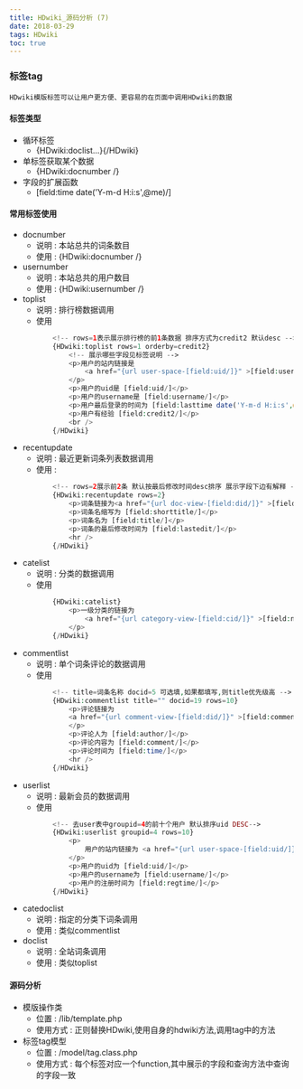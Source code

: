 ```yaml
---
title: HDwiki_源码分析 (7)
date: 2018-03-29
tags: HDwiki
toc: true
---
```


### 标签tag
    HDwiki模版标签可以让用户更方便、更容易的在页面中调用HDwiki的数据

<!-- more -->

#### 标签类型
- 循环标签
    * {HDwiki:doclist...}{/HDwiki}
- 单标签获取某个数据
    * {HDwiki:docnumber /}
- 字段的扩展函数 
    * [field:time date('Y-m-d H:i:s',@me)/]

#### 常用标签使用
- docnumber
    * 说明 : 本站总共的词条数目
    * 使用 : {HDwiki:docnumber /}
- usernumber
    * 说明 : 本站总共的用户数目
    * 使用 : {HDwiki:usernumber /}
- toplist
    * 说明 : 排行榜数据调用
    * 使用
        ```php
            <!-- rows=1表示展示排行榜的前1条数据 排序方式为credit2 默认desc -->
            {HDwiki:toplist rows=1 orderby=credit2}
                <!-- 展示哪些字段见标签说明 -->
                <p>用户的站内链接是  
                    <a href="{url user-space-[field:uid/]}" >[field:username/]</a>
                </p>
				<p>用户的uid是 [field:uid/]</p>
				<p>用户的username是 [field:username/]</p>
				<p>用户最后登录的时间为 [field:lasttime date('Y-m-d H:i:s',@me)/]</p>
				<p>用户有经验 [field:credit2/]</p>
				<br />
			{/HDwiki}
        ```
- recentupdate
    * 说明 : 最近更新词条列表数据调用
    * 使用 : 
        ```php
            <!-- rows=2展示前2条 默认按最后修改时间desc排序 展示字段下边有解释 -->
            {HDwiki:recentupdate rows=2}
				<p>词条链接为<a href="{url doc-view-[field:did/]}" >[field:title/]</a></p>
				<p>词条名缩写为 [field:shorttitle/]</p>
				<p>词条名为 [field:title/]</p>
				<p>词条的最后修改时间为 [field:lastedit/]</p>
				<hr />
			{/HDwiki}
        ```
- catelist
    * 说明 : 分类的数据调用
    * 使用 
        ```php
            {HDwiki:catelist}
                <p>一级分类的链接为
                	<a href="{url category-view-[field:cid/]}" >[field:name/]</a>
                </p>
            {/HDwiki}
        ```
- commentlist
    * 说明 : 单个词条评论的数据调用
    * 使用 
        ```php
            <!-- title=词条名称 docid=5 可选填,如果都填写,则title优先级高 -->
            {HDwiki:commentlist title="" docid=19 rows=10}
			  	<p>评论链接为 
			  	<a href="{url comment-view-[field:did/]}" >[field:comment/]</a>
			  	</p>
			  	<p>评论人为 [field:author/]</p>
			  	<p>评论内容为 [field:comment/]</p>
			  	<p>评论时间为 [field:time/]</p>
			  	<hr />
			{/HDwiki}
        ```
- userlist
    * 说明 : 最新会员的数据调用
    * 使用 
        ```php
            <!-- 去user表中groupid=4的前十个用户 默认排序uid DESC-->
            {HDwiki:userlist groupid=4 rows=10}
				<p>
					用户的站内链接为 <a href="{url user-space-[field:uid/]}" >[field:username/] </a>
				</p>
				<p>用户的uid为 [field:uid/]</p>
				<p>用户的username为 [field:username/]</p>
				<p>用户的注册时间为 [field:regtime/]</p>
			{/HDwiki}
        ```
- catedoclist
    * 说明 : 指定的分类下词条调用
    * 使用 : 类似commentlist
- doclist
    * 说明 : 全站词条调用
    * 使用 : 类似toplist

#### 源码分析
- 模版操作类
    * 位置 : /lib/template.php
    * 使用方式 : 正则替换HDwiki,使用自身的hdwiki方法,调用tag中的方法
- 标签tag模型
    * 位置 : /model/tag.class.php
    * 使用方式 : 每个标签对应一个function,其中展示的字段和查询方法中查询的字段一致